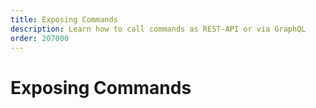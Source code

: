 ```yaml
---
title: Exposing Commands
description: Learn how to call commands as REST-API or via GraphQL
order: 207000
---
```


# Exposing Commands
